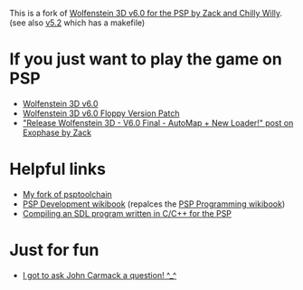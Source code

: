 This is a fork of [Wolfenstein 3D v6.0 for the PSP by Zack and Chilly Willy](http://www.brewology.com/downloads/download.php?id=9730&mcid=1). (see also [v5.2](http://www.brewology.com/downloads/download.php?id=9350&mcid=1) which has a makefile)

# If you just want to play the game on PSP
* [Wolfenstein 3D v6.0](http://www.brewology.com/downloads/download.php?id=9730&mcid=1)
* [Wolfenstein 3D v6.0 Floppy Version Patch](http://www.brewology.com/downloads/download.php?id=9729&mcid=1)
* ["Release Wolfenstein 3D - V6.0 Final - AutoMap + New Loader!" post on Exophase by Zack](https://forums.exophase.com/threads/release-wolfenstein-3d-v6-0-final-automap-new-loader.15980/)

# Helpful links
* [My fork of psptoolchain](https://github.com/BenMcLean/psptoolchain/)
* [PSP Development wikibook](https://en.wikibooks.org/wiki/PSP_Development) (repalces the [PSP Programming wikibook](https://en.wikibooks.org/wiki/PSP_Programming))
* [Compiling an SDL program written in C/C++ for the PSP](http://www.benoitren.be/sdlpsp.html)

# Just for fun
* [I got to ask John Carmack a question! ^_^](https://www.youtube.com/watch?v=lHLpKzUxjGk&t=4338s)
